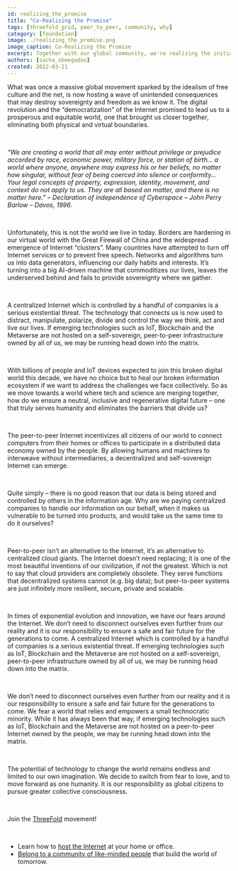 ```yaml
---
id: realizing_the_promise
title: "Co-Realizing the Promise"
tags: [threefold_grid, peer_to_peer, community, why]
category: [foundation]
image: ./realizing_the_promise.png
image_caption: Co-Realizing the Promise
excerpt: Together with our global community, we're realizing the initial promise of an open-source, peer-to-peer Internet owned by the people.
authors: [sacha_obeegadoo]
created: 2022-03-21
---
```


What was once a massive global movement sparked by the idealism of free culture and the net, is now hosting a wave of unintended consequences that may destroy sovereignty and freedom as we know it. The digital revolution and the “democratization” of the Internet promised to lead us to a prosperous and equitable world, one that brought us closer together, eliminating both physical and virtual boundaries.

<br/>

*“We are creating a world that all may enter without privilege or prejudice accorded by race, economic power, military force, or station of birth… a world where anyone, anywhere may express his or her beliefs, no matter how singular, without fear of being coerced into silence or conformity… Your legal concepts of property, expression, identity, movement, and context do not apply to us. They are all based on matter, and there is no matter here.” –  Declaration of independence of Cyberspace – John Perry Barlow – Davos, 1996.*

<br/>

Unfortunately, this is not the world we live in today. Borders are hardening in our virtual world with the Great Firewall of China and the widespread emergence of Internet “clusters”. Many countries have attempted to turn off Internet services or to prevent free speech. Networks and algorithms turn us into data generators, influencing our daily habits and interests. It’s turning into a big AI-driven machine that commoditizes our lives, leaves the underserved behind and fails to provide sovereignty where we gather.

<br/>

A centralized Internet which is controlled by a handful of companies is a serious existential threat. The technology that connects us is now used to distract, manipulate, polarize, divide and control the way we think, act and live our lives. If emerging technologies such as IoT, Blockchain and the Metaverse are not hosted on a self-sovereign, peer-to-peer infrastructure owned by all of us, we may be running head down into the matrix.

<br/>

With billions of people and IoT devices expected to join this broken digital world this decade, we have no choice but to heal our broken information ecosystem if we want to address the challenges we face collectively. So as we move towards a world where tech and science are merging together, how do we ensure a neutral, inclusive and regenerative digital future – one that truly serves humanity and eliminates the barriers that divide us?

<br/>

The peer-to-peer Internet incentivizes all citizens of our world to connect computers from their homes or offices to participate in a distributed data economy owned by the people. By allowing humans and machines to interweave without intermediaries, a decentralized and self-sovereign Internet can emerge.

<br/>

Quite simply – there is no good reason that our data is being stored and controlled by others in the information age. Why are we paying centralized companies to handle our information on our  behalf, when it makes us vulnerable to be turned into products, and would take us the same time to do it ourselves?

<br/>

Peer-to-peer isn’t an alternative to the Internet, it’s an alternative to centralized cloud giants. The Internet doesn’t need replacing; it is one of the most beautiful inventions of our civilization, if not the greatest. Which is not to say that cloud providers are completely obsolete. They serve functions that decentralized systems cannot (e.g. big data); but peer-to-peer systems are just infinitely more resilient, secure, private and scalable.

<br/>

In times of exponential evolution and innovation, we have our fears around the Internet. We don’t need to disconnect ourselves even further from our reality and it is our responsibility to ensure a safe and fair future for the generations to come. A centralized Internet which is controlled by a handful of companies is a serious existential threat. If emerging technologies such as IoT, Blockchain and the Metaverse are not hosted on a self-sovereign, peer-to-peer infrastructure owned by all of us, we may be running head down into the matrix. 

<br/>

We don’t need to disconnect ourselves even further from our reality and it is our responsibility to ensure a safe and fair future for the generations to come. We fear a world that relies and empowers a small technocratic minority. While it has always been that way, if emerging technologies such as IoT, Blockchain and the Metaverse are not hosted on a peer-to-peer Internet owned by the people, we may be running head down into the matrix.

<br/>

The potential of technology to change the world remains endless and limited to our own imagination. We decide to switch from fear to love, and to move forward as one humanity. It is our responsibility as global citizens to pursue greater collective consciousness.

<br/>

Join the [ThreeFold](http://threefold.io) movement!

<br/>

* Learn how to [host the Internet](http://threefold.io/farm) at your home or office.
* [Belong to a community of like-minded people](https://forum.threefold.io/) that build the world of tomorrow.
